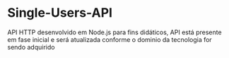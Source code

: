 # Single-Users-API
API HTTP desenvolvido em Node.js para fins didáticos, API está presente em fase inicial e será atualizada conforme o dominio da tecnologia for sendo adquirido
